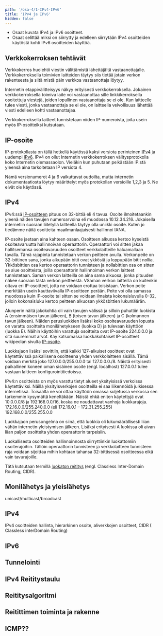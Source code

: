 ```yaml
---
path: '/osa-4/1-IPv4-IPv6'
title: 'IPv4 ja IPv6'
hidden: false
---
```



<text-box variant='learningObjectives' name='Oppimistavoitteet'>

- Osaat kuvata IPv4 ja IPv6 osoitteet.
- Osaat selittää miksi on siirrytty ja edelleen siirrytään IPv4 osoitteiden käytöstä kohti IPv6 osoitteiden käyttöä.

</text-box>

<quiz id="3ec7c1cc-27f5-4518-890a-201a9fe6121d"></quiz>


## Verkkokerroksen tehtävät

Verkkokerros huolehtii viestin välittämistä lähettäjältä vastaanottajalle. Verkkokerroksella toimivien laitteiden täytyy siis tietää jotain verkon rakenteesta ja siitä mistä päin verkkoa vastaanottaja löytyy. 

Internetin etappivälitteisyys näkyy erityisesti verkkokerroksella. Jokainen verkkokerroksella toimiva laite voi vastaanottaa sille linkkikerroksella osoitettuja viestejä, joiden lopullinen vastaanottaja se ei ole. Kun laitteelle tulee viesti, jonka vastaanottaja se ei ole, on laitteella velvollisuus lähettää viesti edelleen kohti vastaanottajaa. 

Verkkokerroksella laitteet tunnistetaan niiden IP-numeroista, joita usein myös IP-osoitteiksi kutsutaan.

## IP-osoite

IP-protokollasta on tällä hetkellä käytössä kaksi versiota perinteinen [IPv4](https://fi.wikipedia.org/wiki/IP) ja uudempi [IPv6](https://fi.wikipedia.org/wiki/IPv6). IPv4 on ollut Internetin verkkokerroksen välitysprotokolla koko Internetin olemassaolon. Vieläkin kun puhutaan pelkästään IP:stä yleensä aina tarkoitetaan IP versiota 4.

Nämä versionumerot 4 ja 6 vaikuttavat oudoilta, mutta internetin dokumentaatiosta löytyy määrittelyt myös protokollan versioille 1,2,3 ja 5. Ne eivät ole käytössä.

## IPv4

IPv4:ssä [IP-osoitteen](https://fi.wikipedia.org/wiki/IP-osoite) pituus on 32-bittiä eli 4 tavua. Osoite ilmoitetaankin yleenä näiden tavujen numeroarvoina eli muodossa 10.12.34.216. Jokaisella internetiin suoraan liitetyllä laitteella täytyy olla uniikki osoite. Kuten jo tiedämme näitä osoitteita maailmanlaajuisesti hallinnoi IANA.

IP-osoite jaetaan aina kahteen osaan. Osoitteen alkuosa kertoo kyseistä osoiteavaruutta hallinnoivan operaattorin. Operaattori voi sitten jakaa hallitsemansa osoiteavaruuden osoitteet verkkolaitteille haluamallaan tavalla. Tämä rajapinta tunnistetaan verkon peitteen avulla. Verkonpeite on 32-bittinen sana, jonka alkupään bitit ovat ykkösiä ja loppupään bitit nollia. Ykkösbittien osa kertoo operaattorin tunnisteen ja nollabittien osa on sitten se alue osoitteista, joilla operaattorin hallinnoiman verkon laitteet tunnistetaan. Saman verkon laitteilla on aina sama alkuosa, jonka pituuden näkee suoraan tästä verkon peitteestä. VSaman verkon laitteilla on kuitenkin oltava eri IP-osoitteet, jotta ne voidaan erottaa toisistaan. Verkon peite merkitään usein kauttaviivalla IP-osoitteen perään. Peite voi olla samassa muodossa kuin IP-osoite tai sitten se voidaan ilmaista kokonaisluvulla 0-32, jolloin kokonaisluku kertoo peitteen alkuosan ykkösbittien lukumäärän.

Alunperin näitä jakokohtia oli vain tavujen välissä ja silloin puhuttiin luokista A (ensimmäisen tavun jälkeen), B (toisen tavun jälkeen) ja C (kolmannen tavun jälkeen). Näiden perusluokkien lisäksi koko osoiteavaruuden lopusta on varattu osoitteita monilähetykseen (luokka D) ja tulevaan käyttöön (luokka E). Näihin käyttöihin varattuja osoitteita ovat IP-osoite 224.0.0.0 ja sitä suuremmat arvot. Käy katsomassa luokkakohtaiset IP-osoitteet wikipedian sivulta [IP-osoite](https://fi.wikipedia.org/wiki/IP-osoite).

Luokkajaon lisäksi sovittiin, että kaikki 127-alkuiset osoitteet ovat käytettävissä paikallisena osoitteena yhden verkkolaitteen sisällä. Tämä voidaan merkitä joko 127.0.0.0/255.0.0.0  tai 127.0.0.0./8.  Näistä erityisesti paikallinen koneen oman sisäinen osoite (engl. localhost) 127.0.0.1 tulee vastaan laitteen konfigurointitiedoissa. 

IPv4:n osoitteista on myös varattu tietyt alueet yksityisissä verkoissa käytettäviksi. Näillä yksityisverkojen osoitteilla ei saa liikennöidä julkisessa internetissä. Toisaalta ne voi ottaa käyttöön omassa suljetussa verkossa sen tarkemmin kysymättä keneltäkään. 
Näistä ehkä eniten käytettyjä ovat  10.0.0.0/8 ja 192.168.0.0/16, koska ne noudattavat vanhoja luokkarajoja. 
172.16.0.0/255.240.0.0 (eli 172.16.0.1 – 172.31.255.255)
192.168.0.0/255.255.0.0


<quiz id="3ec7c1cc-27f5-4518-890a-201a9fe6121d"></quiz>

Luokkajaon perusongelma on siinä, että luokkia oli lukumäärällisesti liian vähän internetin yleistymisen jälkeen. Lisäksi erityisesti A luokissa oli aivan liian paljon osoitteita yhden operaattorin tarpeisiin. 

Luokallisesta osoitteiden hallinnoinnosta siirryttiinkin luokattomiin osoiterajoihin. Tällöin operaattorin tunnisteen ja verkkolaitteen tunnisteen raja voidaan sijoittaa mihin kohtaan tahansa 32-bittisessä osoitteessa eikä vain tavurajoille. 

Tätä kutsutaan termillä [luokaton reititys](https://fi.wikipedia.org/wiki/Luokaton_reititys) (engl. Classless Inter-Domain Routing, CIDR).



## Monilähetys ja yleislähetys

unicast/multicast/broadcast


## IPv4

IPv4 osoitteiden hallinta, hierarkinen osoite, aliverkkojen osoitteet,  CIDR ( Classless interDomain Routing)

## IPv6


## Tunnelointi

## IPv4 Reititystaulu

## Reititysalgoritmi

## Reitittimen toiminta ja rakenne

## ICMP??





